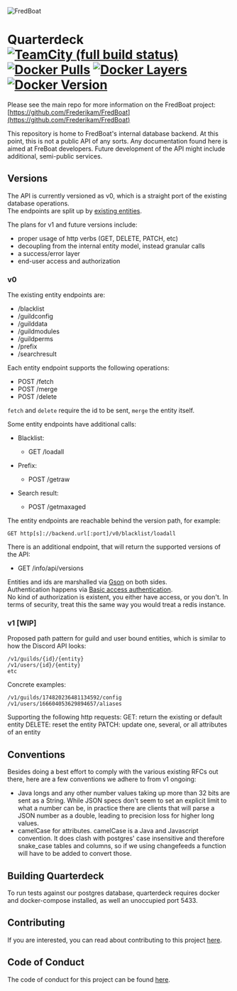 ![FredBoat](https://fred.moe/YY1.png)

# Quarterdeck [![TeamCity (full build status)](https://img.shields.io/teamcity/https/ci.fredboat.com/e/Quarterdeck_Build.svg?style=flat-square)](https://ci.fredboat.com/viewType.html?buildTypeId=Quarterdeck_Build&guest=1) [![Docker Pulls](https://img.shields.io/docker/pulls/fredboat/quarterdeck.svg)](https://fredboat.com/docs/selfhosting) [![Docker Layers](https://images.microbadger.com/badges/image/fredboat/quarterdeck:dev-v1.svg)](https://microbadger.com/images/fredboat/quarterdeck:dev-v1 "Get your own image badge on microbadger.com") [![Docker Version](https://images.microbadger.com/badges/version/fredboat/quarterdeck:dev-v1.svg)](https://microbadger.com/images/fredboat/quarterdeck:dev-v1 "Get your own version badge on microbadger.com")

Please see the main repo for more information on the FredBoat project: [https://github.com/Frederikam/FredBoat](https://github.com/Frederikam/FredBoat)

This repository is home to FredBoat's internal database backend. At this point, this is not a public API of any sorts.
Any documentation found here is aimed at FreBoat developers. Future development of the API might include additional, semi-public services.


## Versions

The API is currently versioned as v0, which is a straight port of the existing database operations.  
The endpoints are split up by [existing entities](https://github.com/Frederikam/FredBoat/tree/dev/Database/src/main/java/fredboat/db/entity).

The plans for v1 and future versions include:
- proper usage of http verbs (GET, DELETE, PATCH, etc)
- decoupling from the internal entity model, instead granular calls
- a success/error layer
- end-user access and authorization

### v0

The existing entity endpoints are:
- /blacklist
- /guildconfig
- /guilddata
- /guildmodules
- /guildperms
- /prefix
- /searchresult

Each entity endpoint supports the following operations:
- POST /fetch
- POST /merge
- POST /delete

`fetch` and `delete` require the id to be sent, `merge` the entity itself.  

Some entity endpoints have additional calls:
- Blacklist:
  - GET /loadall

- Prefix:
  - POST /getraw

- Search result:
  - POST /getmaxaged

The entity endpoints are reachable behind the version path, for example:
```
GET http[s]://backend.url[:port]/v0/blacklist/loadall
```


There is an additional endpoint, that will return the supported versions of the API:
- GET /info/api/versions

Entities and ids are marshalled via [Gson](https://github.com/google/gson) on both sides.  
Authentication happens via [Basic access authentication](https://en.wikipedia.org/wiki/Basic_access_authentication).  
No kind of authorization is existent, you either have access, or you don't. In terms of security, treat this the same way you would treat a redis instance.  


### v1 [WIP]

Proposed path pattern for guild and user bound entities, which is similar to how the Discord API looks:
```
/v1/guilds/{id}/{entity}
/v1/users/{id}/{entity}
etc
```

Concrete examples:
```
/v1/guilds/174820236481134592/config
/v1/users/166604053629894657/aliases
```

Supporting the following http requests:
GET: return the existing or default entity
DELETE: reset the entity
PATCH: update one, several, or all attributes of an entity




## Conventions

Besides doing a best effort to comply with the various existing RFCs out there, here are a few conventions we adhere to
from v1 ongoing:
- Java longs and any other number values taking up more than 32 bits are sent as a String.
While JSON specs don't seem to set an explicit limit to what a number can be, in practice 
there are clients that will parse a JSON number as a double, leading to precision loss for
higher long values.
- camelCase for attributes. camelCase is a Java and Javascript convention. It does clash with postgres' case insensitive 
and therefore snake_case tables and columns, so if we using changefeeds a function will have to be added to convert those.


## Building Quarterdeck
To run tests against our postgres database, quarterdeck requires docker and docker-compose installed, as well an 
unoccupied port 5433.


## Contributing
If you are interested, you can read about contributing to this project [here](https://github.com/Frederikam/FredBoat/blob/master/CONTRIBUTING.md).


## Code of Conduct
The code of conduct for this project can be found [here](https://github.com/Frederikam/FredBoat/blob/master/CODE_OF_CONDUCT.md).

